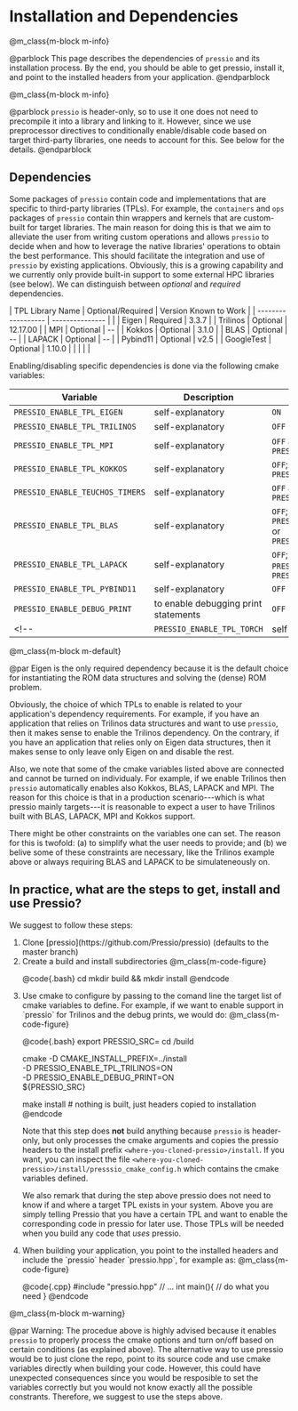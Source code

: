 

# Installation and Dependencies


@m_class{m-block m-info}

@parblock This page describes the dependencies of `pressio` and its installation process.
By the end, you should be able to get pressio, install it,
and point to the installed headers from your application.
@endparblock


@m_class{m-block m-info}

@parblock `pressio` is header-only, so to use it one does not need to precompile it
into a library and linking to it.
However, since we use preprocessor directives to conditionally
enable/disable code based on target third-party libraries,
one needs to account for this. See below for the details.
@endparblock


## Dependencies

Some packages of `pressio` contain code and implementations
that are specific to third-party libraries (TPLs).
For example, the `containers` and `ops` packages of `pressio` contain
thin wrappers and kernels that are custom-built for target libraries.
The main reason for doing this is that we aim to alleviate the user from
writing custom operations and allows `pressio` to decide when and how to leverage
the native libraries' operations to obtain the best performance.
This should facilitate the integration and use of `pressio` by existing applications.
Obviously, this is a growing capability and we currently only
provide built-in support to some external HPC libraries (see below).
We can distinguish between *optional* and *required* dependencies.

| TPL Library Name   | Optional/Required | Version Known to Work |
| ------------------ | ---------------   |                       |
| Eigen              | Required          | 3.3.7                 |
| Trilinos           | Optional          | 12.17.00              |
| MPI                | Optional          | --                    |
| Kokkos             | Optional          | 3.1.0                 |
| BLAS               | Optional          | --                    |
| LAPACK             | Optional          | --                    |
| Pybind11           | Optional          | v2.5                  |
| GoogleTest         | Optional          | 1.10.0                |
|                    |                   |                       |



Enabling/disabling specific dependencies is done via the following cmake variables:

| Variable                        | Description                          | Default Value                                                                                   |
| ------------------              | ---------------                      | -----------                                                                                     |
| `PRESSIO_ENABLE_TPL_EIGEN`      | self-explanatory                     | `ON`                                                                                            |
| `PRESSIO_ENABLE_TPL_TRILINOS`   | self-explanatory                     | `OFF`                                                                                           |
| `PRESSIO_ENABLE_TPL_MPI`        | self-explanatory                     | `OFF`  automatically `ON` if `PRESSIO_ENABLE_TPL_TRILINOS=ON`                                   |
| `PRESSIO_ENABLE_TPL_KOKKOS`     | self-explanatory                     | `OFF`; automatically `ON` if `PRESSIO_ENABLE_TPL_TRILINOS=ON`                                   |
| `PRESSIO_ENABLE_TEUCHOS_TIMERS` | self-explanatory                     | `OFF`  automatically `ON` if `PRESSIO_ENABLE_TPL_TRILINOS=ON`                                   |
| `PRESSIO_ENABLE_TPL_BLAS`       | self-explanatory                     | `OFF`; automatically `ON` if `PRESSIO_ENABLE_TPL_LAPACK=ON` or `PRESSIO_ENABLE_TPL_TRILINOS=ON` |
| `PRESSIO_ENABLE_TPL_LAPACK`     | self-explanatory                     | `OFF`; automatically `ON` if `PRESSIO_ENABLE_TPL_BLAS=ON` or `PRESSIO_ENABLE_TPL_TRILINOS=ON`   |
| `PRESSIO_ENABLE_TPL_PYBIND11`   | self-explanatory                     | `OFF`                                                                                           |
| `PRESSIO_ENABLE_DEBUG_PRINT`    | to enable debugging print statements | `OFF`                                                                                           |
<!-- | `PRESSIO_ENABLE_TPL_TORCH`| self-explanatory | `OFF` |-->

@m_class{m-block m-default}

@par
	Eigen is the only required dependency because it is the
	default choice for instantiating the ROM data structures
	and solving the (dense) ROM problem.



Obviously, the choice of which TPLs to enable is related to
your application's dependency requirements.
For example, if you have an application that relies on
Trilinos data structures and want to use `pressio`,
then it makes sense to enable the Trilinos dependency.
On the contrary, if you have an application that relies only on
Eigen data structures, then it makes sense to only leave only Eigen on
and disable the rest.

Also, we note that some of the cmake variables listed above are connected
and cannot be turned on individualy.
For example, if we enable Trilinos then `pressio` automatically
enables also Kokkos, BLAS, LAPACK and MPI.
The reason for this choice is that in a production scenario---which is what
pressio mainly targets---it is reasonable
to expect a user to have Trilinos built with BLAS, LAPACK, MPI and Kokkos support.

There might be other constraints on the variables one can set.
The reason for this is twofold: (a) to simplify what the user needs
to provide; and (b) we belive some of these constraints are necessary, like
the Trilinos example above or always requiring BLAS and LAPACK to be simulateneously on.
<!-- Note that, since `pressio` is header-only, any TPL you want to enable -->
<!-- is not really needed when installing `pressio`, but it is needed when -->
<!-- you build any code that *uses* pressio. -->
<!-- Therefore, you need to make sure that before you use `pressio` in your code, -->
<!-- you include/link to any TPL you want to use. -->
<!-- At the very minimum, you need to have Eigen installed. -->


## In practice, what are the steps to get, install and use Pressio?
We suggest to follow these steps:
<ol>
<li>Clone [pressio](https://github.com/Pressio/pressio) (defaults to the master branch)</li>

<li>Create a build and install subdirectories
@m_class{m-code-figure}

@code{.bash}
cd <where-you-cloned-pressio>
mkdir build && mkdir install
@endcode
</li>

<li> Use cmake to configure by passing to the comand line the target
list of cmake variables to define. For example, if we want to enable
support in `pressio` for Trilinos and the debug prints, we would do:
@m_class{m-code-figure}

@code{.bash}
export PRESSIO_SRC=<where-you-cloned-pressio>
cd <where-you-cloned-pressio>/build

cmake -D CMAKE_INSTALL_PREFIX=../install \
	  -D PRESSIO_ENABLE_TPL_TRILINOS=ON \
	  -D PRESSIO_ENABLE_DEBUG_PRINT=ON \
	  ${PRESSIO_SRC}

make install # nothing is built, just headers copied to installation
@endcode
</li>

Note that this step does **not** build anything because `pressio` is header-only,
but only processes the cmake arguments and copies the pressio headers to the
install prefix `<where-you-cloned-pressio>/install`.
If you want, you can inspect the file `<where-you-cloned-pressio>/install/presssio_cmake_config.h`
which contains the cmake variables defined.

We also remark that during the step above pressio does not need to know
if and where a target TPL exists in your system.
Above you are simply telling Pressio that you have
a certain TPL and want to enable the corresponding code in pressio for later use.
Those TPLs will be needed when you build any code that *uses* pressio.

<li> When building your application, you point to the installed headers
and include the `pressio` header `pressio.hpp`, for example as:
@m_class{m-code-figure}

@code{.cpp}
#include "pressio.hpp"
// ...
int main(){
  // do what you need
}
@endcode
</li>
</ol>


@m_class{m-block m-warning}

@par Warning:
The procedue above is highly advised because it enables `pressio`
to properly process the cmake options and turn on/off based
on certain conditions (as explained above).
The alternative way to use pressio would be to just clone the repo,
point to its source code and use cmake variables directly when building
your code. However, this could have unexpected consequences since
you would be resposible to set the variables correctly but you would not
know exactly all the possible constrants.
Therefore, we suggest to use the steps above.
